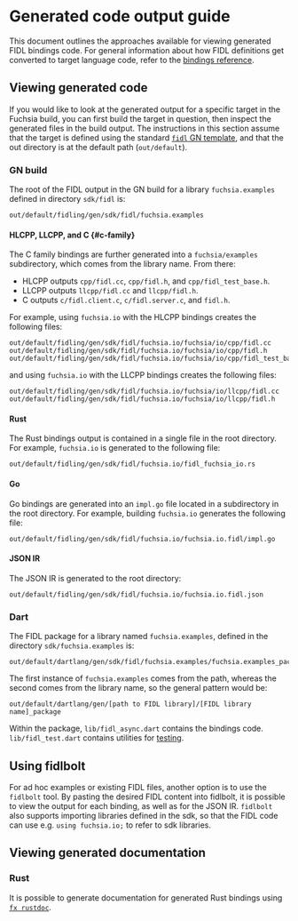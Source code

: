 # Generated code output guide

This document outlines the approaches available for viewing generated FIDL
bindings code. For general information about how FIDL definitions get converted
to target language code, refer to the [bindings reference][bindings-ref].

## Viewing generated code

If you would like to look at the generated output for a specific target in the
Fuchsia build, you can first build the target in question, then inspect the
generated files in the build output. The instructions in this section assume
that the target is defined using the standard [`fidl` GN template][fidl-gn],
and that the out directory is at the default path (`out/default`).

### GN build

The root of the FIDL output in the GN build for a library `fuchsia.examples` defined in
directory `sdk/fidl` is:

    out/default/fidling/gen/sdk/fidl/fuchsia.examples

#### HLCPP, LLCPP, and C {#c-family}

The C family bindings are further generated into a `fuchsia/examples` subdirectory, which comes from the library name. From
there:

- HLCPP outputs `cpp/fidl.cc`, `cpp/fidl.h`, and `cpp/fidl_test_base.h`.
- LLCPP outputs `llcpp/fidl.cc` and `llcpp/fidl.h`.
- C outputs `c/fidl.client.c`, `c/fidl.server.c`, and `fidl.h`.

For example, using `fuchsia.io` with the HLCPP bindings creates the
following files:

    out/default/fidling/gen/sdk/fidl/fuchsia.io/fuchsia/io/cpp/fidl.cc
    out/default/fidling/gen/sdk/fidl/fuchsia.io/fuchsia/io/cpp/fidl.h
    out/default/fidling/gen/sdk/fidl/fuchsia.io/fuchsia/io/cpp/fidl_test_base.h

and using `fuchsia.io` with the LLCPP bindings creates the following files:

    out/default/fidling/gen/sdk/fidl/fuchsia.io/fuchsia/io/llcpp/fidl.cc
    out/default/fidling/gen/sdk/fidl/fuchsia.io/fuchsia/io/llcpp/fidl.h

#### Rust

The Rust bindings output is contained in a single file in the root directory.
For example, `fuchsia.io` is generated to the following file:

    out/default/fidling/gen/sdk/fidl/fuchsia.io/fidl_fuchsia_io.rs

#### Go

Go bindings are generated into an `impl.go` file located in a subdirectory in
the root directory. For example, building `fuchsia.io` generates the following file:

    out/default/fidling/gen/sdk/fidl/fuchsia.io/fuchsia.io.fidl/impl.go

#### JSON IR

The JSON IR is generated to the root directory:

    out/default/fidling/gen/sdk/fidl/fuchsia.io/fuchsia.io.fidl.json

### Dart

The FIDL package for a library named `fuchsia.examples`, defined in the directory
`sdk/fuchsia.examples` is:

    out/default/dartlang/gen/sdk/fidl/fuchsia.examples/fuchsia.examples_package

The first instance of `fuchsia.examples` comes from the path, whereas the second
comes from the library name, so the general pattern would be:

    out/default/dartlang/gen/[path to FIDL library]/[FIDL library name]_package

Within the package, `lib/fidl_async.dart` contains the bindings code.
`lib/fidl_test.dart` contains utilities for [testing][dart-testing].

## Using fidlbolt

For ad hoc examples or existing FIDL files, another option is to use the
`fidlbolt` tool. By pasting the desired FIDL content into fidlbolt, it is
possible to view the output for each binding, as well as for the JSON IR.
`fidlbolt` also supports importing libraries defined in the sdk, so that
the FIDL code can use e.g. `using fuchsia.io;` to refer to sdk libraries.

## Viewing generated documentation

### Rust

It is possible to generate documentation for generated Rust bindings using
[`fx rustdoc`][rustdoc].

<!-- xrefs -->
[bindings-ref]: /docs/reference/fidl/bindings/overview.md
[fidl-gn]: /build/fidl/fidl.gni
[rustdoc]: /docs/development/languages/rust/fidl_crates.md#documentation
[dart-testing]: /docs/reference/fidl/bindings/dart-bindings.md#test-scaffolding